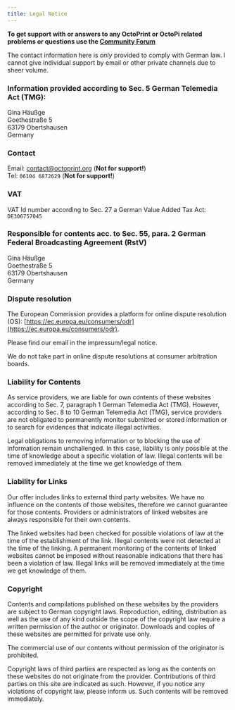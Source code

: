 ```yaml
---
title: Legal Notice
---
```


<Card type="critical">
    <p>
        <strong>
            To get support with or answers to any OctoPrint or OctoPi related problems or questions use the <a href="https://community.octoprint.org">Community Forum</a>
        </strong>
    </p>
    <p>
        The contact information here is <em>only</em> provided to comply with German law. I cannot give individual support by email or other private channels due to sheer volume.
    </p>
</Card>

### Information provided according to Sec. 5 German Telemedia Act (TMG):

Gina Häußge  
Goethestraße 5  
63179 Obertshausen  
Germany

### Contact

Email: [contact@octoprint.org](mailto:contact@octoprint.org) (**Not for support!**)  
Tel: `06104 6872629` (**Not for support!**)

### VAT

VAT Id number according to Sec. 27 a German Value Added Tax Act: `DE306757045`

### Responsible for contents acc. to Sec. 55, para. 2 German Federal Broadcasting Agreement (RstV)

Gina Häußge  
Goethestraße 5  
63179 Obertshausen  
Germany

### Dispute resolution

The European Commission provides a platform for online dispute resolution (OS): [https://ec.europa.eu/consumers/odr](https://ec.europa.eu/consumers/odr).

Please find our email in the impressum/legal notice.

We do not take part in online dispute resolutions at consumer arbitration boards.

### Liability for Contents

As service providers, we are liable for own contents of these websites according to Sec. 7, paragraph 1 German Telemedia Act (TMG). However, according to Sec. 8 to 10 German Telemedia Act (TMG), service providers are not obligated to permanently monitor submitted or stored information or to search for evidences that indicate illegal activities.

Legal obligations to removing information or to blocking the use of information remain unchallenged. In this case, liability is only possible at the time of knowledge about a specific violation of law. Illegal contents will be removed immediately at the time we get knowledge of them.

### Liability for Links

Our offer includes links to external third party websites. We have no influence on the contents of those websites, therefore we cannot guarantee for those contents. Providers or administrators of linked websites are always responsible for their own contents.

The linked websites had been checked for possible violations of law at the time of the establishment of the link. Illegal contents were not detected at the time of the linking. A permanent monitoring of the contents of linked websites cannot be imposed without reasonable indications that there has been a violation of law. Illegal links will be removed immediately at the time we get knowledge of them.

### Copyright

Contents and compilations published on these websites by the providers are subject to German copyright laws. Reproduction, editing, distribution as well as the use of any kind outside the scope of the copyright law require a written permission of the author or originator. Downloads and copies of these websites are permitted for private use only.

The commercial use of our contents without permission of the originator is prohibited.

Copyright laws of third parties are respected as long as the contents on these websites do not originate from the provider. Contributions of third parties on this site are indicated as such. However, if you notice any violations of copyright law, please inform us. Such contents will be removed immediately.
